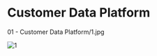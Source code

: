 # Customer Data Platform

01 - Customer Data Platform/1.jpg

![1](https://github.com/ssorawits/MADT_8101_CustomerAnalytics/assets/99993025/0f9b9db3-6e5f-4e5f-8a46-82235f07947f)

